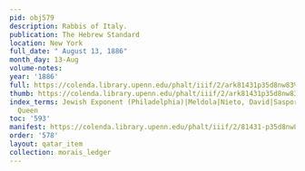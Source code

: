 ```yaml
---
pid: obj579
description: Rabbis of Italy.
publication: The Hebrew Standard
location: New York
full_date: " August 13, 1886"
month_day: 13-Aug
volume-notes:
year: '1886'
full: https://colenda.library.upenn.edu/phalt/iiif/2/ark81431p35d8nw83%2FSHA256E-s8066812--9ebb65426575736a2d140c78b1a00975e0cb550b3bcc5b34f8b62ad8357e49ec.jpeg/full/3500,/0/default.jpg
thumb: https://colenda.library.upenn.edu/phalt/iiif/2/ark81431p35d8nw83%2FSHA256E-s8066812--9ebb65426575736a2d140c78b1a00975e0cb550b3bcc5b34f8b62ad8357e49ec.jpeg/full/!200,200/0/default.jpg
index_terms: Jewish Exponent (Philadelphia)|Meldola|Nieto, David|Sasportas, Jacob|Victoria,
  Queen
toc: '593'
manifest: https://colenda.library.upenn.edu/phalt/iiif/2/81431-p35d8nw83/manifest
order: '578'
layout: qatar_item
collection: morais_ledger
---
```

